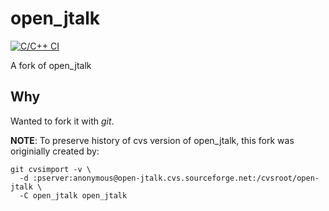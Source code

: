 # open_jtalk

[![C/C++ CI](https://github.com/r9y9/open_jtalk/actions/workflows/ccpp.yaml/badge.svg)](https://github.com/r9y9/open_jtalk/actions/workflows/ccpp.yaml)

A fork of open_jtalk

## Why

Wanted to fork it with *git*.

**NOTE**: To preserve history of cvs version of open_jtalk, this fork was originially created by:

```
git cvsimport -v \
  -d :pserver:anonymous@open-jtalk.cvs.sourceforge.net:/cvsroot/open-jtalk \
  -C open_jtalk open_jtalk
```
